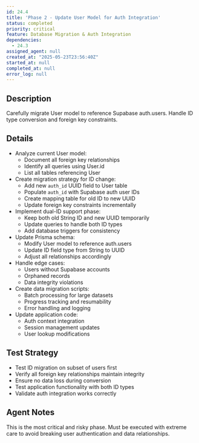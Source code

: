 ```yaml
---
id: 24.4
title: 'Phase 2 - Update User Model for Auth Integration'
status: completed
priority: critical
feature: Database Migration & Auth Integration
dependencies:
  - 24.3
assigned_agent: null
created_at: "2025-05-23T23:56:40Z"
started_at: null
completed_at: null
error_log: null
---
```


## Description

Carefully migrate User model to reference Supabase auth.users. Handle ID type conversion and foreign key constraints.

## Details

- Analyze current User model:
  - Document all foreign key relationships
  - Identify all queries using User.id
  - List all tables referencing User
- Create migration strategy for ID change:
  - Add new `auth_id` UUID field to User table
  - Populate `auth_id` with Supabase auth user IDs
  - Create mapping table for old ID to new UUID
  - Update foreign key constraints incrementally
- Implement dual-ID support phase:
  - Keep both old String ID and new UUID temporarily
  - Update queries to handle both ID types
  - Add database triggers for consistency
- Update Prisma schema:
  - Modify User model to reference auth.users
  - Update ID field type from String to UUID
  - Adjust all relationships accordingly
- Handle edge cases:
  - Users without Supabase accounts
  - Orphaned records
  - Data integrity violations
- Create data migration scripts:
  - Batch processing for large datasets
  - Progress tracking and resumability
  - Error handling and logging
- Update application code:
  - Auth context integration
  - Session management updates
  - User lookup modifications

## Test Strategy

- Test ID migration on subset of users first
- Verify all foreign key relationships maintain integrity
- Ensure no data loss during conversion
- Test application functionality with both ID types
- Validate auth integration works correctly

## Agent Notes

This is the most critical and risky phase. Must be executed with extreme care to avoid breaking user authentication and data relationships. 